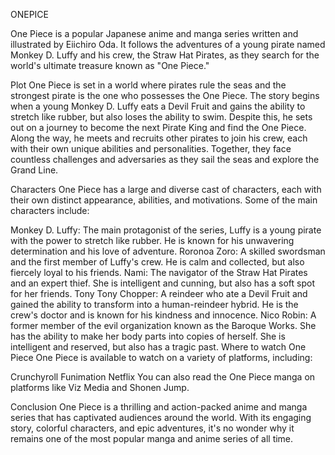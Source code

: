 
ONEPICE
 
One Piece is a popular Japanese anime and manga series written and illustrated by Eiichiro Oda. It follows the adventures of a young pirate named Monkey D. Luffy and his crew, the Straw Hat Pirates, as they search for the world's ultimate treasure known as "One Piece."

Plot
One Piece is set in a world where pirates rule the seas and the strongest pirate is the one who possesses the One Piece. The story begins when a young Monkey D. Luffy eats a Devil Fruit and gains the ability to stretch like rubber, but also loses the ability to swim. Despite this, he sets out on a journey to become the next Pirate King and find the One Piece. Along the way, he meets and recruits other pirates to join his crew, each with their own unique abilities and personalities. Together, they face countless challenges and adversaries as they sail the seas and explore the Grand Line.

Characters
One Piece has a large and diverse cast of characters, each with their own distinct appearance, abilities, and motivations. Some of the main characters include:

Monkey D. Luffy: The main protagonist of the series, Luffy is a young pirate with the power to stretch like rubber. He is known for his unwavering determination and his love of adventure.
Roronoa Zoro: A skilled swordsman and the first member of Luffy's crew. He is calm and collected, but also fiercely loyal to his friends.
Nami: The navigator of the Straw Hat Pirates and an expert thief. She is intelligent and cunning, but also has a soft spot for her friends.
Tony Tony Chopper: A reindeer who ate a Devil Fruit and gained the ability to transform into a human-reindeer hybrid. He is the crew's doctor and is known for his kindness and innocence.
Nico Robin: A former member of the evil organization known as the Baroque Works. She has the ability to make her body parts into copies of herself. She is intelligent and reserved, but also has a tragic past.
Where to watch One Piece
One Piece is available to watch on a variety of platforms, including:

Crunchyroll
Funimation
Netflix
You can also read the One Piece manga on platforms like Viz Media and Shonen Jump.

Conclusion
One Piece is a thrilling and action-packed anime and manga series that has captivated audiences around the world. With its engaging story, colorful characters, and epic adventures, it's no wonder why it remains one of the most popular manga and anime series of all time.
